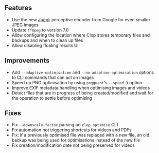 ## Features

- Use the new [Jpegli](https://opensource.googleblog.com/2024/04/introducing-jpegli-new-jpeg-coding-library.html?hnid=39920644) perceptive encoder from Google for even smaller JPEG images
- Update `ffmpeg` to version 7.0
- Allow configuring the location where Clop stores temporary files and backups and when to clean up files
- Allow disabling floating results UI

## Improvements

- Add `--adaptive-optimisation` and `--no-adaptive-optimisation` options to CLI commands that can act on images
- Speed up PNG optimisation by using `pngquant`'s `--speed 3` option
- Improve EXIF metadata handling when optimising images and videos
- Detect files that are in progress of being created/modified and wait for the operation to settle before optimising

## Fixes

- Fix `--downscale-factor` parsing on `clop optimise` CLI
- Fix automation not triggering shortcuts for videos and PDFs
- Fix: if a previously optimised file was replaced with a new file, an old backup was being used for optimisations instead of the new file
- Fix creation/modification date not being preserved for videos
